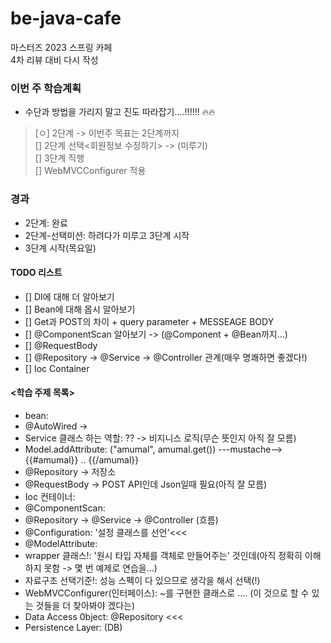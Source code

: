 # be-java-cafe
마스터즈 2023 스프링 카페<br>4차 리뷰 대비 다시 작성

### 이번 주 학습계획
- 수단과 방법을 가리지 말고 진도 따라잡기....!!!!!!  :fire::fire:
> [ㅇ] 2단계 -> 이번주 목표는 2단계까지<br>
> [] 2단계 선택<회원정보 수정하기> -> (미루기)<br>
> [] 3단계 직행<br>
> [] WebMVCConfigurer 적용

### 경과
- 2단계: 완료
- 2단계-선택미션: 하려다가 미루고 3단계 시작
- 3단계 시작(목요일)

#### TODO 리스트
- [] DI에 대해 더 알아보기
- [] Bean에 대해 몹시 알아보기
- [] Get과 POST의 차이 + query parameter + MESSEAGE BODY
- [] @ComponentScan 알아보기 -> (@Component + @Bean까지...)
- [] @RequestBody
- [] @Repository -> @Service -> @Controller 관계(매우 명쾌하면 좋겠다!)
- [] Ioc Container

#### <학습 주제 목록>
- bean:
- @AutoWired ->
- Service 클래스 하는 역할: ?? -> 비지니스 로직(무슨 뜻인지 아직 잘 모름)
- Model.addAttribute: ("amumal", amumal.get()) ---mustache--> {{#amumal}} .. {{/amumal}}
- @Repository -> 저장소<br>
- @RequestBody -> POST API인데 Json일때 필요(아직 잘 모름)
- Ioc 컨테이너:
- @ComponentScan:
- @Repository -> @Service -> @Controller (흐름)
- @Configuration:  '설정 클래스를 선언'<<<
- @ModelAttribute:
- wrapper 클래스!: '원시 타입 자체를 객체로 만들어주는' 것인데(아직 정확히 이해하지 못함 -> 몇 번 예제로 연습을...)
- 자료구조 선택기준!: 성능 스펙이 다 있으므로 생각을 해서 선택(!)
- WebMVCConfigurer(인터페이스): ~를 구현한 클래스로 .... (이 것으로 할 수 있는 것들을 더 찾아봐야 겠다는)
- Data Access 0bject: @Repository <<< 
- Persistence Layer: (DB)
